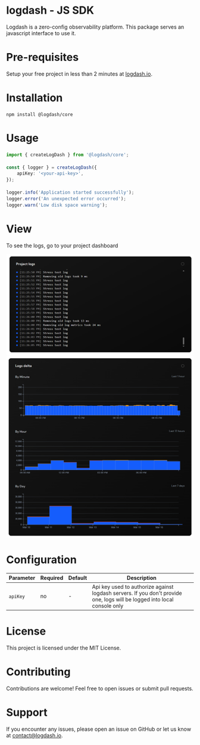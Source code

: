 # logdash - JS SDK

Logdash is a zero-config observability platform. This package serves an javascript interface to use it.

# Pre-requisites

Setup your free project in less than 2 minutes at [logdash.io](https://logdash.io/).

# Installation

```
npm install @logdash/core
```

# Usage

```typescript
import { createLogDash } from '@logdash/core';

const { logger } = createLogDash({
	apiKey: '<your-api-key>',
});

logger.info('Application started successfully');
logger.error('An unexpected error occurred');
logger.warn('Low disk space warning');
```

# View

To see the logs, go to your project dashboard

![logs](docs/logs.png)
![delta](docs/delta.png)

# Configuration

| Parameter | Required | Default | Description                                                                                                              |
| --------- | -------- | ------- | ------------------------------------------------------------------------------------------------------------------------ |
| `apiKey`  | no       | -       | Api key used to authorize against logdash servers. If you don't provide one, logs will be logged into local console only |

# License

This project is licensed under the MIT License.

# Contributing

Contributions are welcome! Feel free to open issues or submit pull requests.

# Support

If you encounter any issues, please open an issue on GitHub or let us know at [contact@logdash.io](mailto:contact@logdash.io).
